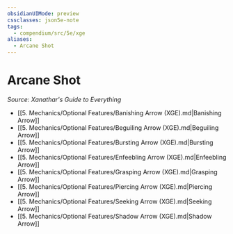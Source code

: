 ```yaml
---
obsidianUIMode: preview
cssclasses: json5e-note
tags:
  - compendium/src/5e/xge
aliases:
  - Arcane Shot
---
```

# Arcane Shot
*Source: Xanathar's Guide to Everything* 

- [[5. Mechanics/Optional Features/Banishing Arrow (XGE).md\|Banishing Arrow]]
- [[5. Mechanics/Optional Features/Beguiling Arrow (XGE).md\|Beguiling Arrow]]
- [[5. Mechanics/Optional Features/Bursting Arrow (XGE).md\|Bursting Arrow]]
- [[5. Mechanics/Optional Features/Enfeebling Arrow (XGE).md\|Enfeebling Arrow]]
- [[5. Mechanics/Optional Features/Grasping Arrow (XGE).md\|Grasping Arrow]]
- [[5. Mechanics/Optional Features/Piercing Arrow (XGE).md\|Piercing Arrow]]
- [[5. Mechanics/Optional Features/Seeking Arrow (XGE).md\|Seeking Arrow]]
- [[5. Mechanics/Optional Features/Shadow Arrow (XGE).md\|Shadow Arrow]]
